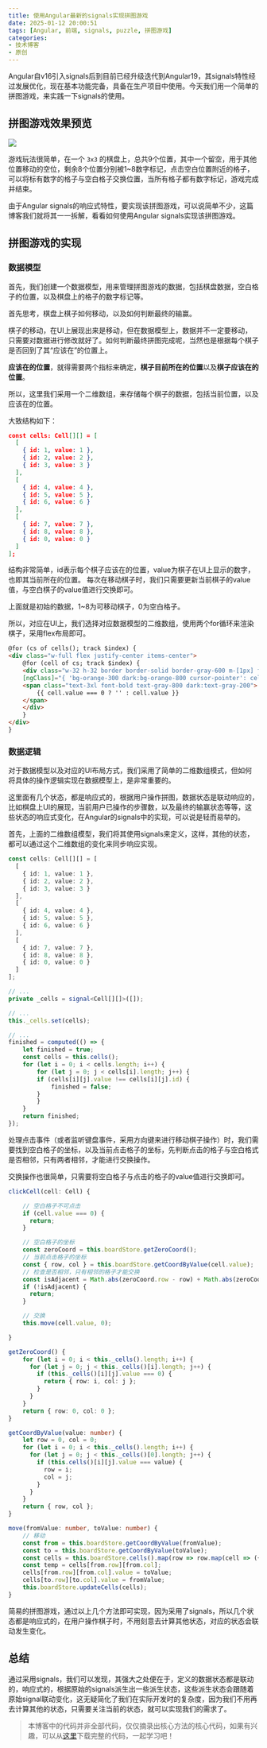 ```yaml
---
title: 使用Angular最新的signals实现拼图游戏
date: 2025-01-12 20:00:51
tags: [Angular, 前端, signals, puzzle, 拼图游戏]
categories:
- 技术博客
- 原创
---
```


Angular自v16引入signals后到目前已经升级迭代到Angular19，其signals特性经过发展优化，现在基本功能完备，具备在生产项目中使用。今天我们用一个简单的拼图游戏，来实践一下signals的使用。

<!-- more -->

## 拼图游戏效果预览
![](https://s2.loli.net/2025/01/12/n17GxlBWOpHzLCr.gif)

游戏玩法很简单，在一个 `3x3` 的棋盘上，总共9个位置，其中一个留空，用于其他位置移动的空位，剩余8个位置分别被1~8数字标记，点击空白位置附近的格子，可以将标有数字的格子与空白格子交换位置，当所有格子都有数字标记，游戏完成并结束。

由于Angular signals的响应式特性，要实现该拼图游戏，可以说简单不少，这篇博客我们就将其一一拆解，看看如何使用Angular signals实现该拼图游戏。

## 拼图游戏的实现

### 数据模型

首先，我们创建一个数据模型，用来管理拼图游戏的数据，包括棋盘数据，空白格子的位置，以及棋盘上的格子的数字标记等。

首先思考，棋盘上棋子如何移动，以及如何判断最终的输赢。

棋子的移动，在UI上展现出来是移动，但在数据模型上，数据并不一定要移动，只需要对数据进行修改就好了。如何判断最终拼图完成呢，当然也是根据每个棋子是否回到了其“应该在”的位置上。

**应该在的位置**，就得需要两个指标来确定，**棋子目前所在的位置**以及**棋子应该在的位置**。

所以，这里我们采用一个二维数组，来存储每个棋子的数据，包括当前位置，以及应该在的位置。

大致结构如下：

```json
const cells: Cell[][] = [
  [
    { id: 1, value: 1 },
    { id: 2, value: 2 },
    { id: 3, value: 3 }
  ],
  [
    { id: 4, value: 4 },
    { id: 5, value: 5 },
    { id: 6, value: 6 }
  ],
  [
    { id: 7, value: 7 },
    { id: 8, value: 8 },
    { id: 0, value: 0 }
  ]
];
```

结构非常简单，id表示每个棋子应该在的位置，value为棋子在UI上显示的数字，也即其当前所在的位置。
每次在移动棋子时，我们只需要更新当前棋子的value值，与空白棋子的value值进行交换即可。

上面就是初始的数据，1~8为可移动棋子，0为空白格子。

所以，对应在UI上，我们选择对应数据模型的二维数组，使用两个for循环来渲染棋子，采用flex布局即可。

```html
@for (cs of cells(); track $index) {
<div class="w-full flex justify-center items-center">
    @for (cell of cs; track $index) {
    <div class="w-32 h-32 border border-solid border-gray-600 m-[1px] flex justify-center items-center"
    [ngClass]="{ 'bg-orange-300 dark:bg-orange-800 cursor-pointer': cell.value !== 0}" (click)="clickCell(cell)">
    <span class="text-3xl font-bold text-gray-800 dark:text-gray-200">
        {{ cell.value === 0 ? '' : cell.value }}
    </span>
    </div>
    }
</div>
}
```

### 数据逻辑
对于数据模型以及对应的UI布局方式，我们采用了简单的二维数组模式，但如何将具体的操作逻辑实现在数据模型上，是非常重要的。

这里面有几个状态，都是响应式的，根据用户操作拼图，数据状态是联动响应的，比如棋盘上UI的展现，当前用户已操作的步骤数，以及最终的输赢状态等等，这些状态的响应式变化，在Angular的signals中的实现，可以说是轻而易举的。

首先，上面的二维数组模型，我们将其使用signals来定义，这样，其他的状态，都可以通过这个二维数组的变化来同步响应实现。

```ts
const cells: Cell[][] = [
  [
    { id: 1, value: 1 },
    { id: 2, value: 2 },
    { id: 3, value: 3 }
  ],
  [
    { id: 4, value: 4 },
    { id: 5, value: 5 },
    { id: 6, value: 6 }
  ],
  [
    { id: 7, value: 7 },
    { id: 8, value: 8 },
    { id: 0, value: 0 }
  ]
];

// ...
private _cells = signal<Cell[][]>([]);

// ...
this._cells.set(cells);

// ...
finished = computed(() => {
    let finished = true;
    const cells = this.cells();
    for (let i = 0; i < cells.length; i++) {
        for (let j = 0; j < cells[i].length; j++) {
        if (cells[i][j].value !== cells[i][j].id) {
            finished = false;
        }
        }
    }
    return finished;
});
```

处理点击事件（或者监听键盘事件，采用方向键来进行移动棋子操作）时，我们需要找到空白格子的坐标，以及当前点击格子的坐标，先判断点击的格子与空白格式是否相邻，只有两者相邻，才能进行交换操作。

交换操作也很简单，只需要将空白格子与点击的格子的value值进行交换即可。

```ts
clickCell(cell: Cell) {

    // 空白格子不可点击
    if (cell.value === 0) {
      return;
    }

    // 空白格子的坐标
    const zeroCoord = this.boardStore.getZeroCoord();
    // 当前点击格子的坐标
    const { row, col } = this.boardStore.getCoordByValue(cell.value);
    // 检查是否相邻，只有相邻的格子才能交换
    const isAdjacent = Math.abs(zeroCoord.row - row) + Math.abs(zeroCoord.col - col) === 1;
    if (!isAdjacent) {
      return;
    }

    // 交换
    this.move(cell.value, 0);

}

getZeroCoord() {
    for (let i = 0; i < this._cells().length; i++) {
      for (let j = 0; j < this._cells()[i].length; j++) {
        if (this._cells()[i][j].value === 0) {
          return { row: i, col: j };
        }
      }
    }
    return { row: 0, col: 0 };
}

getCoordByValue(value: number) {
    let row = 0, col = 0;
    for (let i = 0; i < this._cells().length; i++) {
      for (let j = 0; j < this._cells()[0].length; j++) {
        if (this.cells()[i][j].value === value) {
          row = i;
          col = j;
        }
      }
    }
    return { row, col };
}

move(fromValue: number, toValue: number) {
    // 移动
    const from = this.boardStore.getCoordByValue(fromValue);
    const to = this.boardStore.getCoordByValue(toValue);
    const cells = this.boardStore.cells().map(row => row.map(cell => ({ ...cell })));
    const temp = cells[from.row][from.col];
    cells[from.row][from.col].value = toValue;
    cells[to.row][to.col].value = fromValue;
    this.boardStore.updateCells(cells);
}
```

简易的拼图游戏，通过以上几个方法即可实现，因为采用了signals，所以几个状态都是响应式的，在用户操作棋子时，不用刻意去计算其他状态，对应的状态会联动发生变化。

## 总结
通过采用signals，我们可以发现，其强大之处便在于，定义的数据状态都是联动的，响应式的，根据原始的signals派生出一些派生状态，这些派生状态会跟随着原始signal联动变化，这无疑简化了我们在实际开发时的复杂度，因为我们不用再去计算其他的状态，只需要关注当前的状态，就可以实现我们的需求了。

> 本博客中的代码并非全部代码，仅仅摘录出核心方法的核心代码，如果有兴趣，可以从[这里](https://github.com/coolcao/my-puzzle)下载完整的代码，一起学习吧！



